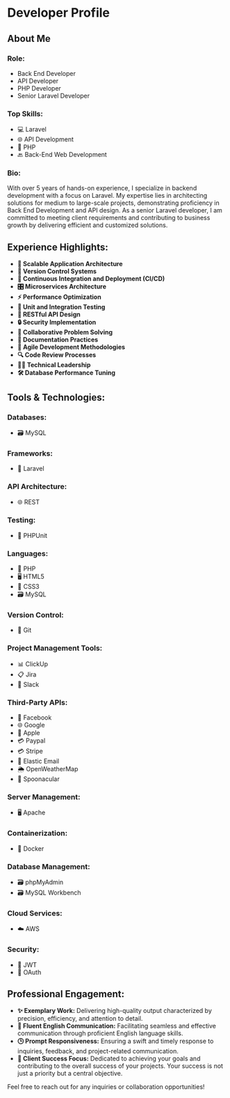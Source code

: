 # Developer Profile

## About Me

### Role:
- Back End Developer
- API Developer
- PHP Developer
- Senior Laravel Developer

### Top Skills:
- 💻 Laravel
- 🌐 API Development
- 🐘 PHP
- 🔙 Back-End Web Development

### Bio:
With over 5 years of hands-on experience, I specialize in backend development with a focus on Laravel. My expertise lies in architecting solutions for medium to large-scale projects, demonstrating proficiency in Back End Development and API design. As a senior Laravel developer, I am committed to meeting client requirements and contributing to business growth by delivering efficient and customized solutions.

## Experience Highlights:

- **📐 Scalable Application Architecture**
- **🔄 Version Control Systems**
- **🚀 Continuous Integration and Deployment (CI/CD)**
- **🎛️ Microservices Architecture**
- **⚡ Performance Optimization**
- **🧪 Unit and Integration Testing**
- **📝 RESTful API Design**
- **🔒 Security Implementation**
- **🤝 Collaborative Problem Solving**
- **📄 Documentation Practices**
- **🔄 Agile Development Methodologies**
- **🔍 Code Review Processes**
- **👨‍💻 Technical Leadership**
- **🛠️ Database Performance Tuning**

## Tools & Technologies:

### Databases:
- 🗃️ MySQL

### Frameworks:
- 🔗 Laravel

### API Architecture:
- 🌐 REST

### Testing:
- 🧪 PHPUnit

### Languages:
- 🐘 PHP
- 🖥️ HTML5
- 🎨 CSS3
- 🗃️ MySQL

### Version Control:
- 🔄 Git

### Project Management Tools:
- 📊 ClickUp
- 📋 Jira
- 💬 Slack

### Third-Party APIs:
- 📱 Facebook
- 🌐 Google
- 🍏 Apple
- 💳 Paypal
- 💳 Stripe
- 📧 Elastic Email
- 🌦️ OpenWeatherMap
- 🥄 Spoonacular

### Server Management:
- 🖥️ Apache

### Containerization:
- 🐳 Docker

### Database Management:
- 🗃️ phpMyAdmin
- 🗃️ MySQL Workbench

### Cloud Services:
- ☁️ AWS

### Security:
- 🔐 JWT
- 🔑 OAuth

## Professional Engagement:

- **✨ Exemplary Work:** Delivering high-quality output characterized by precision, efficiency, and attention to detail.
- **💬 Fluent English Communication:** Facilitating seamless and effective communication through proficient English language skills.
- **🕒 Prompt Responsiveness:** Ensuring a swift and timely response to inquiries, feedback, and project-related communication.
- **🎯 Client Success Focus:** Dedicated to achieving your goals and contributing to the overall success of your projects. Your success is not just a priority but a central objective.

Feel free to reach out for any inquiries or collaboration opportunities!

